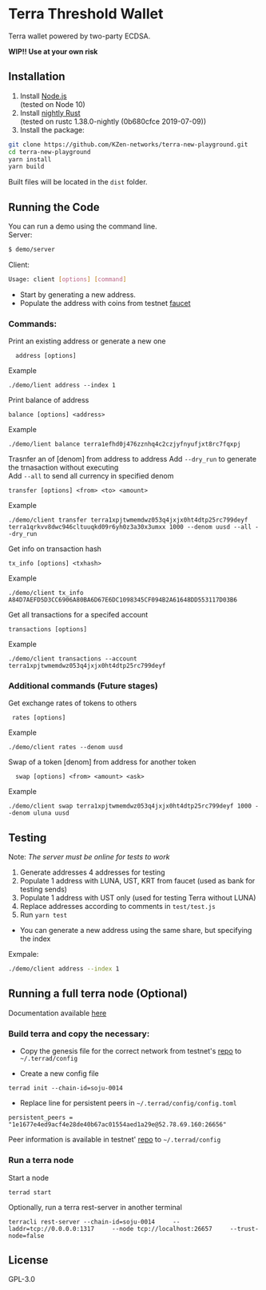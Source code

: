 # Terra Threshold Wallet

Terra wallet powered by two-party ECDSA.

**WIP!! Use at your own risk**

## Installation

1. Install [Node.js](https://nodejs.org/en/download/)<br>
   (tested on Node 10)
2. Install [nightly Rust](https://github.com/rust-lang/rustup.rs#installation)<br>
   (tested on rustc 1.38.0-nightly (0b680cfce 2019-07-09))
3. Install the package:

```sh
git clone https://github.com/KZen-networks/terra-new-playground.git
cd terra-new-playground
yarn install
yarn build
```

Built files will be located in the `dist` folder.

## Running the Code

You can run a demo using the command line.  
Server:

```sh
$ demo/server
```

Client:

```sh
Usage: client [options] [command]
```

- Start by generating a new address.
- Populate the address with coins from testnet [faucet](https://faucet.terra.money)

### Commands:

Print an existing address or generate a new one

```
  address [options]
```

Example

```
./demo/lient address --index 1
```

Print balance of address

```
balance [options] <address>
```

Example

```
./demo/lient balance terra1efhd0j476zznhq4c2czjyfnyufjxt8rc7fqxpj
```

Trasnfer an <amount> of [denom] from address <from> to address <to>
Add `--dry_run` to generate the trnasaction without executing  
Add `--all` to send all currency in specified denom

```
transfer [options] <from> <to> <amount>
```

Example

```
./demo/client transfer terra1xpjtwmemdwz053q4jxjx0ht4dtp25rc799deyf terra1qrkvv8dwc946cltuuqkd09r6yh0z3a30x3umxx 1000 --denom uusd --all --dry_run
```

Get info on transaction hash

```
tx_info [options] <txhash>
```

Example

```
./demo/client tx_info A84D7AEFD5D3CC6906A80BA6D67E6DC1098345CF094B2A61648DD553117D03B6
```

Get all transactions for a specifed account

```
transactions [options]
```

Example

```
./demo/client transactions --account terra1xpjtwmemdwz053q4jxjx0ht4dtp25rc799deyf
```

### Additional commands (Future stages)

Get exchange rates of tokens to others

```
 rates [options]
```

Example

```
./demo/client rates --denom uusd
```

Swap <amount> of a token [denom] from address <from> for another token <ask>

```
  swap [options] <from> <amount> <ask>
```

Example

```
./demo/client swap terra1xpjtwmemdwz053q4jxjx0ht4dtp25rc799deyf 1000 --denom uluna uusd
```

## Testing

Note: _The server must be online for tests to work_

1. Generate addresses 4 addresses for testing
2. Populate 1 address with LUNA, UST, KRT from faucet (used as bank for testing sends)
3. Populate 1 address with UST only (used for testing Terra without LUNA)
4. Replace addresses according to comments in `test/test.js`
5. Run `yarn test`

- You can generate a new address using the same share, but specifying the index

Exmpale:

```sh
./demo/client address --index 1
```

## Running a full terra node (Optional)

Documentation available [here](https://docs.terra.money/node/installation.html)

### Build terra and copy the necessary:

- Copy the genesis file for the correct network from testnet's [repo](https://github.com/terra-project/testnet) to `~/.terrad/config`

- Create a new config file

```
terrad init --chain-id=soju-0014
```

- Replace line for persistent peers in `~/.terrad/config/config.toml`

```
persistent_peers = "1e1677e4ed9acf4e28de40b67ac01554aed1a29e@52.78.69.160:26656"
```

Peer information is available in testnet' [repo](https://github.com/terra-project/testnet) to `~/.terrad/config`

### Run a terra node

Start a node

```
terrad start
```

Optionally, run a terra rest-server in another terminal

```
terracli rest-server --chain-id=soju-0014     --laddr=tcp://0.0.0.0:1317     --node tcp://localhost:26657     --trust-node=false
```

## License

GPL-3.0
